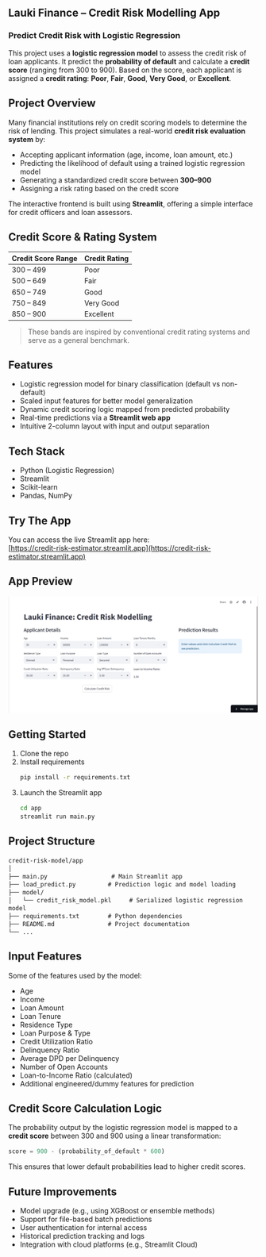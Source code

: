 ## Lauki Finance – Credit Risk Modelling App

### Predict Credit Risk with Logistic Regression

This project uses a **logistic regression model** to assess the credit risk of loan applicants. It predict the **probability of default** and calculate a **credit score** (ranging from 300 to 900). Based on the score, each applicant is assigned a **credit rating**: **Poor**, **Fair**, **Good**, **Very Good**, or **Excellent**.


## Project Overview

Many financial institutions rely on credit scoring models to determine the risk of lending. This project simulates a real-world **credit risk evaluation system** by:

* Accepting applicant information (age, income, loan amount, etc.)
* Predicting the likelihood of default using a trained logistic regression model
* Generating a standardized credit score between **300–900**
* Assigning a risk rating based on the credit score

The interactive frontend is built using **Streamlit**, offering a simple interface for credit officers and loan assessors.



## Credit Score & Rating System

| Credit Score Range | Credit Rating |
|--------------------|----------------|
| 300 – 499          | Poor           |
| 500 – 649          | Fair           |
| 650 – 749          | Good           |
| 750 – 849          | Very Good      |
| 850 – 900          | Excellent      |

> These bands are inspired by conventional credit rating systems and serve as a general benchmark.



## Features

* Logistic regression model for binary classification (default vs non-default)
* Scaled input features for better model generalization
* Dynamic credit scoring logic mapped from predicted probability
* Real-time predictions via a **Streamlit web app**
* Intuitive 2-column layout with input and output separation



## Tech Stack

- Python (Logistic Regression)
- Streamlit
- Scikit-learn
- Pandas, NumPy

## Try The App
You can access the live Streamlit app here:  
[https://credit-risk-estimator.streamlit.app](https://credit-risk-estimator.streamlit.app)

## App Preview

![App Screenshot](app/credit_risk_predictor_app.png)



## Getting Started

1. Clone the repo
2. Install requirements  
   ```bash
   pip install -r requirements.txt
   ```
3. Launch the Streamlit app
    ```bash
    cd app
    streamlit run main.py
    ```



## Project Structure

```
credit-risk-model/app
│
├── main.py                  # Main Streamlit app
├── load_predict.py         # Prediction logic and model loading
├── model/
│   └── credit_risk_model.pkl     # Serialized logistic regression model
├── requirements.txt        # Python dependencies
├── README.md               # Project documentation
└── ...
```



## Input Features

Some of the features used by the model:

* Age
* Income
* Loan Amount
* Loan Tenure
* Residence Type
* Loan Purpose & Type
* Credit Utilization Ratio
* Delinquency Ratio
* Average DPD per Delinquency
* Number of Open Accounts
* Loan-to-Income Ratio (calculated)
* Additional engineered/dummy features for prediction



## Credit Score Calculation Logic

The probability output by the logistic regression model is mapped to a **credit score** between 300 and 900 using a linear transformation:

```python
score = 900 - (probability_of_default * 600)
```

This ensures that lower default probabilities lead to higher credit scores.



## Future Improvements

* Model upgrade (e.g., using XGBoost or ensemble methods)
* Support for file-based batch predictions
* User authentication for internal access
* Historical prediction tracking and logs
* Integration with cloud platforms (e.g., Streamlit Cloud)



